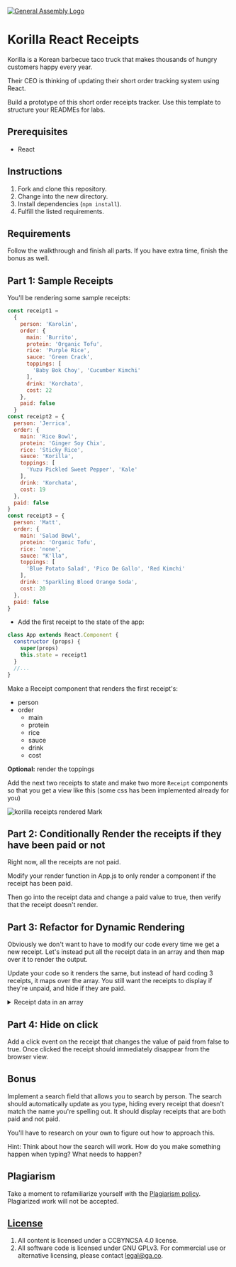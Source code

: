 [![General Assembly Logo](https://camo.githubusercontent.com/1a91b05b8f4d44b5bbfb83abac2b0996d8e26c92/687474703a2f2f692e696d6775722e636f6d2f6b6538555354712e706e67)](https://generalassemb.ly/education/web-development-immersive)

# Korilla React Receipts

Korilla is a Korean barbecue taco truck that makes thousands of hungry customers happy every year.

Their CEO is thinking of updating their short order tracking system using React.

Build a prototype of this short order receipts tracker.
Use this template to structure your READMEs for labs.

## Prerequisites

* React

## Instructions

1. Fork and clone this repository.
1. Change into the new directory.
1. Install dependencies (`npm install`).
1. Fulfill the listed requirements.

## Requirements

Follow the walkthrough and finish all parts. If you have extra time, finish the bonus as well.

## Part 1: Sample Receipts

You'll be rendering some sample receipts:

```js
const receipt1 =
  {
    person: 'Karolin',
    order: {
      main: 'Burrito',
      protein: 'Organic Tofu',
      rice: 'Purple Rice',
      sauce: 'Green Crack',
      toppings: [
        'Baby Bok Choy', 'Cucumber Kimchi'
      ],
      drink: 'Korchata',
      cost: 22
    },
    paid: false
  }
const receipt2 = {
  person: 'Jerrica',
  order: {
    main: 'Rice Bowl',
    protein: 'Ginger Soy Chix',
    rice: 'Sticky Rice',
    sauce: 'Korilla',
    toppings: [
      'Yuzu Pickled Sweet Pepper', 'Kale'
    ],
    drink: 'Korchata',
    cost: 19
  },
  paid: false
}
const receipt3 = {
  person: 'Matt',
  order: {
    main: 'Salad Bowl',
    protein: 'Organic Tofu',
    rice: 'none',
    sauce: "K'lla",
    toppings: [
      'Blue Potato Salad', 'Pico De Gallo', 'Red Kimchi'
    ],
    drink: 'Sparkling Blood Orange Soda',
    cost: 20
  },
  paid: false
}

```

- Add the first receipt to the state of the app:

```js
class App extends React.Component {
  constructor (props) {
    super(props)
    this.state = receipt1
  }
  //...
}
```

Make a Receipt component that renders the first receipt's:

- person
- order
    - main
    - protein
    - rice
    - sauce
    - drink
    - cost

**Optional:** render the toppings

Add the next two receipts to state and make two more `Receipt` components so that you get a view like this (some css has been implemented already for you)

![korilla receipts rendered Mark](https://i.imgur.com/27V4KW8.png)


## Part 2: Conditionally Render the receipts if they have been paid or not

Right now, all the receipts are not paid.

Modify your render function in App.js to only render a component if the receipt has  been paid.

Then go into the receipt data and change a paid value to true, then verify that the receipt doesn't render.

## Part 3: Refactor for Dynamic Rendering

Obviously we don't want to have to modify our code every time we get a new receipt. Let's instead put all the receipt data in an array and then map over it to render the output.

Update your code so it renders the same, but instead of hard coding 3 receipts, it maps over the array. You still want the receipts to display if they're unpaid, and hide if they are paid.

<details>
  <summary>
  Receipt data in an array
  </summary>

```js
const receipts = [
  {
    person: 'Karolin',
    order: {
      main: 'Burrito',
      protein: 'Organic Tofu',
      rice: 'Purple Rice',
      sauce: 'Green Crack',
      toppings: [
        'Baby Bok Choy', 'Cucumber Kimchi'
      ],
      drink: 'Korchata',
      cost: 22
    },
    paid: false
  },
  {
    person: 'Jerrica',
    order: {
      main: 'Rice Bowl',
      protein: 'Ginger Soy Chix',
      rice: 'Sticky Rice',
      sauce: 'Korilla',
      toppings: [
        'Yuzu Pickled Sweet Pepper', 'Kale'
      ],
      drink: 'Korchata',
      cost: 19
    },
    paid: false
  },
  {
    person: 'Matt',
    order: {
      main: 'Salad Bowl',
      protein: 'Organic Tofu',
      rice: 'none',
      sauce: "K'lla",
      toppings: [
        'Blue Potato Salad', 'Pico De Gallo', 'Red Kimchi'
      ],
      drink: 'Sparkling Blood Orange Soda',
      cost: 20
    },
    paid: true
  }
]
```


</details>


## Part 4: Hide on click

Add a click event on the receipt that changes the value of paid from false to true. Once clicked the receipt should immediately disappear from the browser view.

## Bonus

Implement a search field that allows you to search by person. The search should automatically update as you type, hiding every receipt that doesn't match the name you're spelling out. It should display receipts that are both paid and not paid.

You'll have to research on your own to figure out how to approach this. 

Hint: Think about how the search will work. How do you make something happen when typing? What needs to happen?


## Plagiarism

Take a moment to refamiliarize yourself with the [Plagiarism policy](https://git.generalassemb.ly/DC-WDI/Administrative/blob/master/plagiarism.md). Plagiarized work will not be accepted.

## [License](LICENSE)

1.  All content is licensed under a CC­BY­NC­SA 4.0 license.
1.  All software code is licensed under GNU GPLv3. For commercial use or
    alternative licensing, please contact legal@ga.co.
